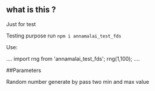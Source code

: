 ## what is this ?
Just for test

Testing purpose 
run `npm i annamalai_test_fds`

Use:

....
import rng from 'annamalai_test_fds';
rng(1,100);
....

##Parameters

Random number generate by pass two min and max value



